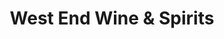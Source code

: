 ---
title: "West End Wine & Spirits"
url: /new-york/west-end-wine-und-spirits/
shop: Spirituosen
---